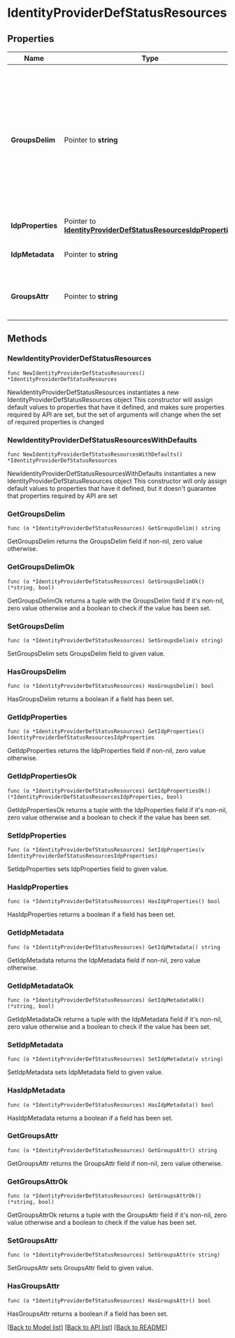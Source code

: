 # IdentityProviderDefStatusResources

## Properties

Name | Type | Description | Notes
------------ | ------------- | ------------- | -------------
**GroupsDelim** | Pointer to **string** | If groups delimiter is provided groups are assumed to be represented as a single attribute and the delimiter is used to split the attribute&#39;s value into multiple groups.  | [optional] 
**IdpProperties** | Pointer to [**IdentityProviderDefStatusResourcesIdpProperties**](IdentityProviderDefStatusResourcesIdpProperties.md) |  | [optional] 
**IdpMetadata** | Pointer to **string** | Metadata in xml format with IDP details. | [optional] 
**GroupsAttr** | Pointer to **string** | Saml assertion groups attribute element. | [optional] 

## Methods

### NewIdentityProviderDefStatusResources

`func NewIdentityProviderDefStatusResources() *IdentityProviderDefStatusResources`

NewIdentityProviderDefStatusResources instantiates a new IdentityProviderDefStatusResources object
This constructor will assign default values to properties that have it defined,
and makes sure properties required by API are set, but the set of arguments
will change when the set of required properties is changed

### NewIdentityProviderDefStatusResourcesWithDefaults

`func NewIdentityProviderDefStatusResourcesWithDefaults() *IdentityProviderDefStatusResources`

NewIdentityProviderDefStatusResourcesWithDefaults instantiates a new IdentityProviderDefStatusResources object
This constructor will only assign default values to properties that have it defined,
but it doesn't guarantee that properties required by API are set

### GetGroupsDelim

`func (o *IdentityProviderDefStatusResources) GetGroupsDelim() string`

GetGroupsDelim returns the GroupsDelim field if non-nil, zero value otherwise.

### GetGroupsDelimOk

`func (o *IdentityProviderDefStatusResources) GetGroupsDelimOk() (*string, bool)`

GetGroupsDelimOk returns a tuple with the GroupsDelim field if it's non-nil, zero value otherwise
and a boolean to check if the value has been set.

### SetGroupsDelim

`func (o *IdentityProviderDefStatusResources) SetGroupsDelim(v string)`

SetGroupsDelim sets GroupsDelim field to given value.

### HasGroupsDelim

`func (o *IdentityProviderDefStatusResources) HasGroupsDelim() bool`

HasGroupsDelim returns a boolean if a field has been set.

### GetIdpProperties

`func (o *IdentityProviderDefStatusResources) GetIdpProperties() IdentityProviderDefStatusResourcesIdpProperties`

GetIdpProperties returns the IdpProperties field if non-nil, zero value otherwise.

### GetIdpPropertiesOk

`func (o *IdentityProviderDefStatusResources) GetIdpPropertiesOk() (*IdentityProviderDefStatusResourcesIdpProperties, bool)`

GetIdpPropertiesOk returns a tuple with the IdpProperties field if it's non-nil, zero value otherwise
and a boolean to check if the value has been set.

### SetIdpProperties

`func (o *IdentityProviderDefStatusResources) SetIdpProperties(v IdentityProviderDefStatusResourcesIdpProperties)`

SetIdpProperties sets IdpProperties field to given value.

### HasIdpProperties

`func (o *IdentityProviderDefStatusResources) HasIdpProperties() bool`

HasIdpProperties returns a boolean if a field has been set.

### GetIdpMetadata

`func (o *IdentityProviderDefStatusResources) GetIdpMetadata() string`

GetIdpMetadata returns the IdpMetadata field if non-nil, zero value otherwise.

### GetIdpMetadataOk

`func (o *IdentityProviderDefStatusResources) GetIdpMetadataOk() (*string, bool)`

GetIdpMetadataOk returns a tuple with the IdpMetadata field if it's non-nil, zero value otherwise
and a boolean to check if the value has been set.

### SetIdpMetadata

`func (o *IdentityProviderDefStatusResources) SetIdpMetadata(v string)`

SetIdpMetadata sets IdpMetadata field to given value.

### HasIdpMetadata

`func (o *IdentityProviderDefStatusResources) HasIdpMetadata() bool`

HasIdpMetadata returns a boolean if a field has been set.

### GetGroupsAttr

`func (o *IdentityProviderDefStatusResources) GetGroupsAttr() string`

GetGroupsAttr returns the GroupsAttr field if non-nil, zero value otherwise.

### GetGroupsAttrOk

`func (o *IdentityProviderDefStatusResources) GetGroupsAttrOk() (*string, bool)`

GetGroupsAttrOk returns a tuple with the GroupsAttr field if it's non-nil, zero value otherwise
and a boolean to check if the value has been set.

### SetGroupsAttr

`func (o *IdentityProviderDefStatusResources) SetGroupsAttr(v string)`

SetGroupsAttr sets GroupsAttr field to given value.

### HasGroupsAttr

`func (o *IdentityProviderDefStatusResources) HasGroupsAttr() bool`

HasGroupsAttr returns a boolean if a field has been set.


[[Back to Model list]](../README.md#documentation-for-models) [[Back to API list]](../README.md#documentation-for-api-endpoints) [[Back to README]](../README.md)


